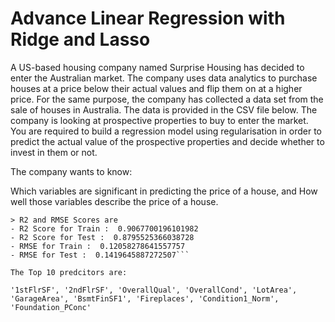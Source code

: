# Advance Linear Regression with Ridge and Lasso

A US-based housing company named Surprise Housing has decided to enter the Australian market. The company uses data analytics to purchase houses at a price below their actual values and flip them on at a higher price. For the same purpose, the company has collected a data set from the sale of houses in Australia. The data is provided in the CSV file below.
The company is looking at prospective properties to buy to enter the market. You are required to build a regression model using regularisation in order to predict the actual value of the prospective properties and decide whether to invest in them or not.

The company wants to know:

Which variables are significant in predicting the price of a house, and
How well those variables describe the price of a house.

```lasso  Regression with  0.001
> R2 and RMSE Scores are
- R2 Score for Train :  0.9067700196101982
- R2 Score for Test :  0.8795525366038728
- RMSE for Train :  0.12058278641557757
- RMSE for Test :  0.1419645887272507```

The Top 10 predcitors are:

'1stFlrSF', '2ndFlrSF', 'OverallQual', 'OverallCond', 'LotArea',
'GarageArea', 'BsmtFinSF1', 'Fireplaces', 'Condition1_Norm',
'Foundation_PConc'
